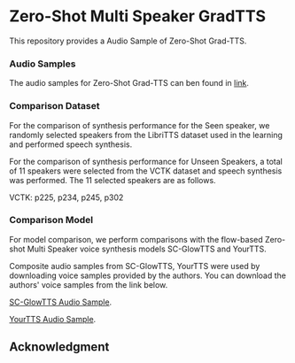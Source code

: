 # Zero-Shot Multi Speaker GradTTS

This repository provides a Audio Sample of Zero-Shot Grad-TTS.

### Audio Samples

The audio samples for Zero-Shot Grad-TTS can ben found in [link](https://www.amclab.kr/demo/zero_shot_gradtts/).

### Comparison Dataset
For the comparison of synthesis performance for the Seen speaker, we randomly selected speakers from the LibriTTS dataset used in the learning and performed speech synthesis.

For the comparison of synthesis performance for Unseen Speakers, a total of 11 speakers were selected from the VCTK dataset and speech synthesis was performed. The 11 selected speakers are as follows.

VCTK: p225, p234, p245, p302


### Comparison Model
For model comparison, we perform comparisons with the flow-based Zero-shot Multi Speaker voice synthesis models SC-GlowTTS and YourTTS.

Composite audio samples from SC-GlowTTS, YourTTS were used by downloading voice samples provided by the authors.
You can download the authors' voice samples from the link below.

[SC-GlowTTS Audio Sample](https://github.com/Edresson/SC-GlowTTS).

[YourTTS Audio Sample](https://github.com/Edresson/YourTTS).




## Acknowledgment

